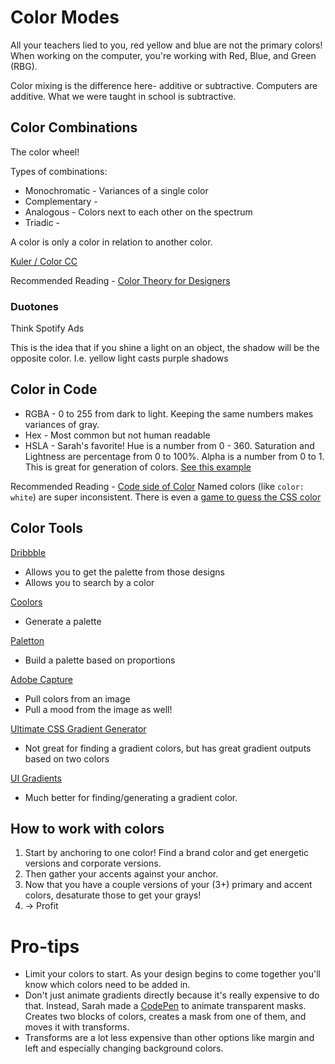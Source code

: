 # Color Modes

All your teachers lied to you, red yellow and blue are not the primary colors!
When working on the computer, you're working with Red, Blue, and Green (RBG).

Color mixing is the difference here- additive or subtractive.
Computers are additive.
What we were taught in school is subtractive.

## Color Combinations

The color wheel!

Types of combinations:

- Monochromatic - Variances of a single color
- Complementary -
- Analogous - Colors next to each other on the spectrum
- Triadic -

A color is only a color in relation to another color.

[Kuler / Color CC](https://color.adobe.com/create/color-wheel)

Recommended Reading - [Color Theory for Designers](https://www.smashingmagazine.com/2010/02/color-theory-for-designer-part-3-creating-your-own-color-palettes/)

### Duotones

Think Spotify Ads

This is the idea that if you shine a light on an object, the shadow will be the opposite color. I.e. yellow light casts purple shadows

## Color in Code

- RGBA - 0 to 255 from dark to light. Keeping the same numbers makes variances of gray.
- Hex - Most common but not human readable
- HSLA - Sarah's favorite! Hue is a number from 0 - 360. Saturation and Lightness are percentage from 0 to 100%. Alpha is a number from 0 to 1. This is great for generation of colors. [See this example](https://ich.unesco.org/dive/biome/?language=en)

Recommended Reading - [Code side of Color](https://www.smashingmagazine.com/2012/10/the-code-side-of-color/)
Named colors (like `color: white`) are super inconsistent. There is even a [game to guess the CSS color](http://codepo8.github.io/css-colour-names/)

## Color Tools

[Dribbble](https://dribbble.com/)

- Allows you to get the palette from those designs
- Allows you to search by a color

[Coolors](https://coolors.co/)

- Generate a palette

[Paletton](http://paletton.com/)

- Build a palette based on proportions

[Adobe Capture](https://www.adobe.com/products/capture.html)

- Pull colors from an image
- Pull a mood from the image as well!

[Ultimate CSS Gradient Generator](https://www.colorzilla.com/gradient-editor/)

- Not great for finding a gradient colors, but has great gradient outputs based on two colors

[UI Gradients](https://uigradients.com/#Harvey)

- Much better for finding/generating a gradient color.

## How to work with colors

1. Start by anchoring to one color! Find a brand color and get energetic versions and corporate versions.
2. Then gather your accents against your anchor.
3. Now that you have a couple versions of your (3+) primary and accent colors, desaturate those to get your grays!
4. -> Profit

# Pro-tips

- Limit your colors to start. As your design begins to come together you'll know which colors need to be added in.
- Don't just animate gradients directly because it's really expensive to do that. Instead, Sarah made a [CodePen](https://codepen.io/sdras/pen/akAWPR/) to animate transparent masks. Creates two blocks of colors, creates a mask from one of them, and moves it with transforms.
- Transforms are a lot less expensive than other options like margin and left and especially changing background colors.
